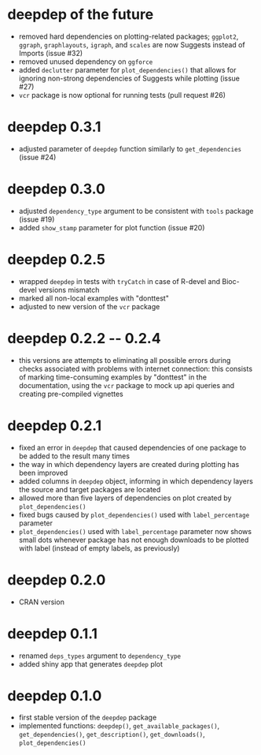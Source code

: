 # deepdep of the future
* removed hard dependencies on plotting-related packages; `ggplot2`, `ggraph`, `graphlayouts`, `igraph`, and `scales` are now Suggests instead of Imports (issue #32)
* removed unused dependency on `ggforce`
* added `declutter` parameter for `plot_dependencies()` that allows for ignoring non-strong dependencies of Suggests while plotting (issue #27)
* `vcr` package is now optional for running tests (pull request #26)

# deepdep 0.3.1
* adjusted parameter of `deepdep` function similarly to `get_dependencies` (issue #24)

# deepdep 0.3.0
* adjusted `dependency_type` argument to be consistent with `tools` package (issue #19)
* added `show_stamp` parameter for plot function (issue #20)

# deepdep 0.2.5
* wrapped `deepdep` in tests with `tryCatch` in case of R-devel and Bioc-devel versions mismatch
* marked all non-local examples with "donttest"
* adjusted to new version of the `vcr` package

# deepdep 0.2.2 -- 0.2.4 
* this versions are attempts to eliminating all possible errors during checks associated with problems with internet connection:  this consists of marking time-consuming examples by "donttest" in the documentation, using the `vcr` package to mock up api queries and creating pre-compiled vignettes

# deepdep 0.2.1
* fixed an error in `deepdep` that caused dependencies of one package to be added to the result many times
* the way in which dependency layers are created during plotting has been improved
* added columns in `deepdep` object, informing in which dependency layers the source and target packages are located
* allowed more than five layers of dependencies on plot created by `plot_dependencies()`
* fixed bugs caused by `plot_dependencies()` used with `label_percentage` parameter
* `plot_dependencies()` used with `label_percentage` parameter now shows small dots whenever package has not enough downloads to be plotted with label (instead of empty labels, as previously)

# deepdep 0.2.0
* CRAN version

# deepdep 0.1.1
* renamed `deps_types` argument to `dependency_type`
* added shiny app that generates `deepdep` plot

# deepdep 0.1.0
* first stable version of the `deepdep` package
* implemented functions: `deepdep()`, `get_available_packages()`, `get_dependencies()`,
`get_description()`, `get_downloads()`, `plot_dependencies()`


